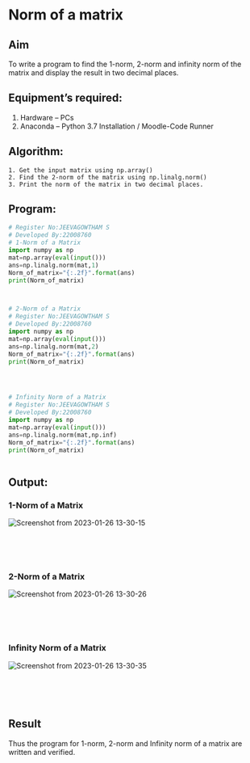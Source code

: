 # Norm of a matrix
## Aim
To write a program to find the 1-norm, 2-norm and infinity norm of the matrix and display the result in two decimal places.
## Equipment’s required:
1.	Hardware – PCs
2.	Anaconda – Python 3.7 Installation / Moodle-Code Runner
## Algorithm:
	1. Get the input matrix using np.array()   
    2. Find the 2-norm of the matrix using np.linalg.norm()
	3. Print the norm of the matrix in two decimal places.
## Program:
```Python
# Register No:JEEVAGOWTHAM S
# Developed By:22008760
# 1-Norm of a Matrix
import numpy as np
mat=np.array(eval(input()))
ans=np.linalg.norm(mat,1)
Norm_of_matrix="{:.2f}".format(ans)
print(Norm_of_matrix)



# 2-Norm of a Matrix
# Register No:JEEVAGOWTHAM S
# Developed By:22008760
import numpy as np
mat=np.array(eval(input()))
ans=np.linalg.norm(mat,2)
Norm_of_matrix="{:.2f}".format(ans)
print(Norm_of_matrix)




# Infinity Norm of a Matrix
# Register No:JEEVAGOWTHAM S
# Developed By:22008760
import numpy as np
mat=np.array(eval(input()))
ans=np.linalg.norm(mat,np.inf)
Norm_of_matrix="{:.2f}".format(ans)
print(Norm_of_matrix)



```
## Output:
### 1-Norm of a Matrix
![Screenshot from 2023-01-26 13-30-15](https://user-images.githubusercontent.com/118042624/214785183-fb6f6f7b-90e8-4398-bad7-18f26c8074b4.png)
 
<br>
<br>
<br>

### 2-Norm of a Matrix
![Screenshot from 2023-01-26 13-30-26](https://user-images.githubusercontent.com/118042624/214785306-cc41ca7b-8868-4995-a8bc-d27a523da86b.png)

<br>
<br>
<br>

### Infinity Norm of a Matrix
![Screenshot from 2023-01-26 13-30-35](https://user-images.githubusercontent.com/118042624/214785369-fb4baa0c-85e5-4da7-b9d8-0cabbc01fa68.png)

<br>
<br>
<br>

## Result
Thus the program for 1-norm, 2-norm and Infinity norm of a matrix are written and verified.
